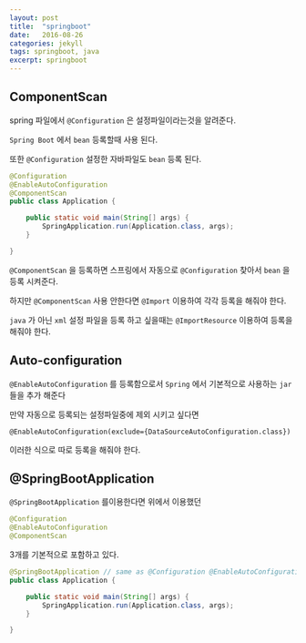 ```yaml
---
layout: post
title:  "springboot"
date:   2016-08-26
categories: jekyll
tags: springboot, java
excerpt: springboot
---
```


## ComponentScan

spring 파일에서 `@Configuration` 은 설정파일이라는것을 알려준다.

`Spring Boot` 에서 `bean` 등록할때 사용 된다.
 
또한 `@Configuration` 설정한 자바파일도 `bean` 등록 된다.


```java
@Configuration
@EnableAutoConfiguration
@ComponentScan
public class Application {

    public static void main(String[] args) {
        SpringApplication.run(Application.class, args);
    }

}
```

`@ComponentScan` 을 등록하면 스프링에서 자동으로 `@Configuration` 찾아서 `bean` 을 등록 시켜준다.

하지만 `@ComponentScan` 사용 안한다면 `@Import` 이용하여 각각 등록을 해줘야 한다.

`java` 가 아닌 `xml` 설정 파일을 등록 하고 싶을때는 `@ImportResource` 이용하여 등록을 해줘야 한다.

## Auto-configuration
 
`@EnableAutoConfiguration` 를 등록함으로서 `Spring` 에서 기본적으로 사용하는 `jar` 들을 추가 해준다

만약 자동으로 등록되는 설정파일중에 제외 시키고 싶다면
```
@EnableAutoConfiguration(exclude={DataSourceAutoConfiguration.class})
```

이러한 식으로 따로 등록을 해줘야 한다.

##  @SpringBootApplication

`@SpringBootApplication` 를이용한다면 위에서 이용했던

```java
@Configuration
@EnableAutoConfiguration
@ComponentScan

```

3개를 기본적으로 포함하고 있다.


```java
@SpringBootApplication // same as @Configuration @EnableAutoConfiguration @ComponentScan
public class Application {

    public static void main(String[] args) {
        SpringApplication.run(Application.class, args);
    }

}
```
